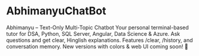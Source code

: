# AbhimanyuChatBot
Abhimanyu – Text-Only Multi-Topic Chatbot Your personal terminal-based tutor for DSA, Python, SQL Server, Angular, Data Science &amp; Azure. Ask questions and get clear, Hinglish explanations. Features /clear, /history, and conversation memory. New versions with colors &amp; web UI coming soon! 🚀
